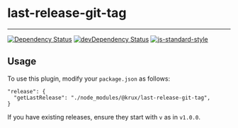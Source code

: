 # last-release-git-tag
---
[![Dependency Status](https://david-dm.org/semantic-release/last-release-git-tag.svg)](https://david-dm.org/semantic-release/last-release-git-tag)
[![devDependency Status](https://david-dm.org/semantic-release/last-release-git-tag/dev-status.svg)](https://david-dm.org/semantic-release/last-release-git-tag#info=devDependencies)
[![js-standard-style](https://img.shields.io/badge/code%20style-standard-brightgreen.svg?style=flat)](https://github.com/feross/standard)

## Usage

To use this plugin, modify your `package.json` as follows:

```
"release": {
  "getLastRelease": "./node_modules/@krux/last-release-git-tag",
}
```

If you have existing releases, ensure they start with `v` as in `v1.0.0`.
